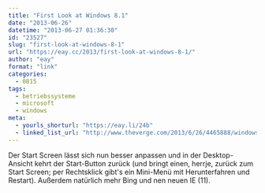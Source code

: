 ```yaml
---
title: "First Look at Windows 8.1"
date: "2013-06-26"
datetime: "2013-06-27 01:36:30"
id: "23527"
slug: "first-look-at-windows-8-1"
url: "https://eay.cc/2013/first-look-at-windows-8-1/"
author: "eay"
format: "link"
categories:
  - 0815
tags:
  - betriebssysteme
  - microsoft
  - windows
meta:
  - yourls_shorturl: "https://eay.li/24b"
  - linked_list_url: "http://www.theverge.com/2013/6/26/4465888/windows-8-1-preview-video"
---
```


Der Start Screen lässt sich nun besser anpassen und in der Desktop-Ansicht kehrt der Start-Button zurück (und bringt einen, herrje, zurück zum Start Screen; per Rechtsklick gibt's ein Mini-Menü mit Herunterfahren und Restart). Außerdem natürlich mehr Bing und nen neuen IE (11).
